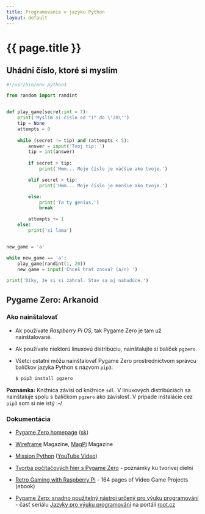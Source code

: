 ```yaml
---
title: Programovanie v jazyku Python
layout: default
---
```


# {{ page.title }}

## Uhádni číslo, ktoré si myslím

```python
#!/usr/bin/env python3

from random import randint


def play_game(secret:int = 7):
    print('Myslím si číslo od "1" do \'20\'')
    tip = None
    attempts = 0
    
    while (secret != tip) and (attempts < 5):
        answer = input('Tvoj tip: ')
        tip = int(answer)
        
        if secret > tip:
            print('Hmm... Moje číslo je väčšie ako tvoje.')

        elif secret < tip:
            print('Hmm... Moje číslo je menšie ako tvoje.')

        else:
            print('Ta ty genius.')
            break

        attempts += 1
    else:
        print('si lama')


new_game = 'a'

while new_game == 'a':
    play_game(randint(1, 20))
    new_game = input('Chceš hrať znova? (a/n) ')
        
print('Díky, že si si zahral. Stav sa aj nabudúce.')
```


## Pygame Zero: Arkanoid

### Ako nainštalovať

* Ak používate *Raspberry Pi OS*, tak Pygame Zero je tam už nainštalované.

* Ak používate niektorú linuxovú distribúciu, nainštalujte si balíček `pgzero`.

* Všetci ostatní môžu nainštalovať Pygame Zero prostredníctvom správcu balíčkov jazyka Python s názvom `pip3`:

  ```bash
  $ pip3 install pgzero
  ```

**Poznámka:** Knižnica závisí od knižnice `sdl`. V linuxových distribúciách sa nainštaluje spolu s balíčkom `pgzero` ako závislosť. V prípade inštalácie cez `pip3` som si nie istý :-/


### Dokumentácia

* [Pygame Zero homepage](https://pygame-zero.readthedocs.io/) ([sk](https://pgzero-slovak.readthedocs.io/sk/latest/index.html))

* [Wireframe](https://wireframe.raspberrypi.org/) Magazine, [MagPi](https://www.raspberrypi.org/magpi/) Magazine

* [Mission Python](https://nostarch.com/missionpython) ([YouTube Video](https://www.youtube.com/watch?time_continue=2&v=_2aglIeW1kQ))

* [Tvorba počítačových hier s Pygame Zero](https://legacy.gitbook.com/book/bletvaska/tvorba-pocitacovych-hier-s-pygame-zero/details) - poznámky ku tvorivej dielni

* [Retro Gaming with Raspberry Pi](https://magpi.raspberrypi.org/books/retro-gaming) - 164 pages of Video Game Projects (ebook)

* [Pygame Zero: snadno použitelný nástroj určený pro výuku programování](https://www.root.cz/clanky/pygame-zero-snadno-pouzitelny-nastroj-urceny-pro-vyuku-programovani/) - časť seriálu [Jazyky pro výuku programování](https://www.root.cz/serialy/jazyky-pro-vyuku-programovani/) na portáli [root.cz](https://www.root.cz)

